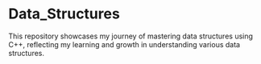 # Data_Structures
This repository showcases my journey of mastering data structures using C++, reflecting my learning and growth in understanding various data structures.
